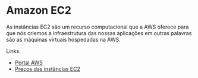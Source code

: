 # Amazon EC2 

As instâncias EC2 são um recurso computacional que a AWS oferece para que nós criemos a infraestrutura das nossas aplicações em outras palavras são as máquinas virtuais hospedadas na AWS.

Links:
- [Portal AWS](https://aws.amazon.com/)
- [Preços das instâncias EC2](https://aws.amazon.com/pt/ec2/pricing/on-demand/)
